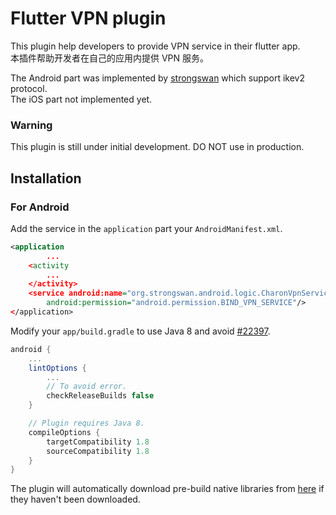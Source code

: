# Flutter VPN plugin

This plugin help developers to provide VPN service in their flutter app.  
本插件帮助开发者在自己的应用内提供 VPN 服务。

The Android part was implemented by [strongswan](https://www.strongswan.org/) which support ikev2 protocol.  
The iOS part not implemented yet.

### Warning
This plugin is still under initial development. DO NOT use in production.

## Installation

### For Android

Add the service in the `application` part your `AndroidManifest.xml`.
```xml
<application
        ...
    <activity
        ...
    </activity>
    <service android:name="org.strongswan.android.logic.CharonVpnService"
        android:permission="android.permission.BIND_VPN_SERVICE"/>
</application>
```
Modify your `app/build.gradle` to use Java 8 and avoid [#22397](https://github.com/flutter/flutter/issues/22397).
```gradle
android {
    ...
    lintOptions {
        ...
        // To avoid error.
        checkReleaseBuilds false
    }

    // Plugin requires Java 8.
    compileOptions {
        targetCompatibility 1.8
        sourceCompatibility 1.8
    }
}
```
The plugin will automatically download pre-build native libraries from [here](https://github.com/X-dea/Flutter_VPN/releases) if they haven't been downloaded.

